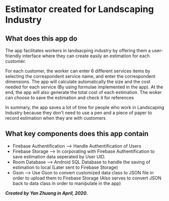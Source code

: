 # Estimator created for Landscaping Industry

<h2> What does this app do </h2>

The app facilitates workers in landsacping industry by offering them a user-friendly interface where they can create easily an estimation for each customer. <br>

For each customer, the worker can enter 6 different services items by selecting the correspondent service name, and enter the
correspondent dimensions. The app will calculate automatically the size and the cost needed for each service (By using formulae implemented in the app). At the end, the app will also generate the total cost of each estimation. The woker can choose to save the estimation and check it for references

In summary, the app saves a lot of time for people who work in Landscaping Industry because they don't need to use a pen and a 
piece of paper to record estimation when they are with customers 

<h2> What key components does this app contain </h2>
<ul>
  <li> Firebase Authentification --> Handle Authentification of Users </li>
  <li> Firebase Storage --> In corporating with Firebase Authentification to save estimation data seperated by User UID.</li>
  <li> Room Database --> Android SQL Database to handle the saving of estimation to local (Later sent to Firebase Storage)
  <li> Gson --> Use Gson to convert customized data class to JSON file in order to upload them to Firebase Storage (Also serves to convert JSON back to data class in order to manipulate in the app) </li>
</ul>

<b><i>Created by Yan Zhuang in April, 2020.</b></i>
